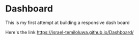 # Dashboard
This is my first attempt at building a responsive dash board


Here's the link https://israel-temiloluwa.github.io/Dashboard/
